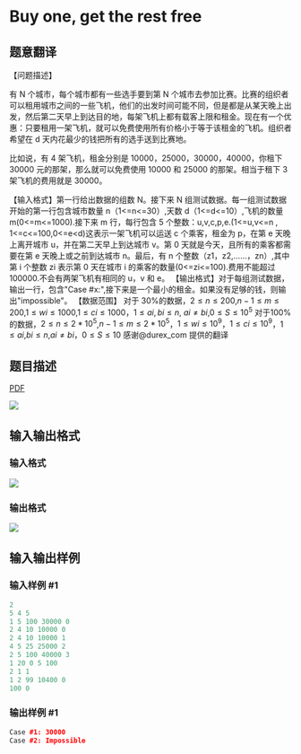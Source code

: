 # Buy one, get the rest free

## 题意翻译

【问题描述】

有 N 个城市，每个城市都有一些选手要到第 N 个城市去参加比赛。比赛的组织者可以租用城市之间的一些飞机，他们的出发时间可能不同，但是都是从某天晚上出发，然后第二天早上到达目的地，每架飞机上都有载客上限和租金。现在有一个优惠：只要租用一架飞机，就可以免费使用所有价格小于等于该租金的飞机。组织者希望在 d 天内花最少的钱把所有的选手送到比赛地。

比如说，有 4 架飞机，租金分别是 10000，25000，30000，40000，你租下 30000 元的那架，那么就可以免费使用 10000 和 25000 的那架。相当于租下 3 架飞机的费用就是 30000。

【输入格式】第一行给出数据的组数 N。接下来 N 组测试数据。每一组测试数据开始的第一行包含城市数量 n（1<=n<=30）,天数 d（1<=d<=10）,飞机的数量 m(0<=m<=1000).接下来 m 行，每行包含 5 个整数：u,v,c,p,e.(1<=u,v<=n , 1<=c<=100,0<=e<d)这表示一架飞机可以运送 c 个乘客，租金为 p，在第 e 天晚上离开城市 u，并在第二天早上到达城市 v。第 0 天就是今天，且所有的乘客都需要在第 e 天晚上或之前到达城市 n。最后，有 n 个整数（z1，z2,……，zn）,其中第 i 个整数 zi 表示第 0 天在城市 i 的乘客的数量(0<=zi<=100).费用不能超过 100000.不会有两架飞机有相同的 u，v 和 e。 【输出格式】对于每组测试数据，输出一行，包含"Case #x:",接下来是一个最小的租金。如果没有足够的钱，则输出"impossible"。 【数据范围】 对于 30%的数据，$2≤n≤200$,$n-1≤m≤200$,$1≤wi≤1000$,$1≤ci≤1000$，$1≤ai,bi≤n$, $ai≠bi$,$0≤S≤10^5$ 对于100%的数据，$2≤n≤2*10^5$,$n-1≤m≤2*10^5$，$1≤wi≤10^9$，$1≤ci≤10^9$，$1≤ai$,$bi≤n$,$ai≠bi$，$0≤S≤10$ 感谢@durex_com 提供的翻译

## 题目描述

[problemUrl]: https://uva.onlinejudge.org/index.php?option=com_onlinejudge&Itemid=8&category=21&page=show_problem&problem=1924

[PDF](https://uva.onlinejudge.org/external/109/p10983.pdf)

![](https://cdn.luogu.com.cn/upload/vjudge_pic/UVA10983/e958a67be0f0f2eed2406e8f1c70835bd6c9f3cc.png)

## 输入输出格式

### 输入格式

![](https://cdn.luogu.com.cn/upload/vjudge_pic/UVA10983/ebc71de073069ce6edb9a12e454062abbcd77eea.png)

### 输出格式

![](https://cdn.luogu.com.cn/upload/vjudge_pic/UVA10983/78a206be5bf5c66e13d9b770ab52e5f590edce5f.png)

## 输入输出样例

### 输入样例 #1

```cpp
2
5 4 5
1 5 100 30000 0
2 4 10 10000 0
2 4 10 10000 1
4 5 25 25000 2
2 5 100 40000 3
1 20 0 5 100
2 1 1
1 2 99 10400 0
100 0
```


### 输出样例 #1

```cpp
Case #1: 30000
Case #2: Impossible
```


